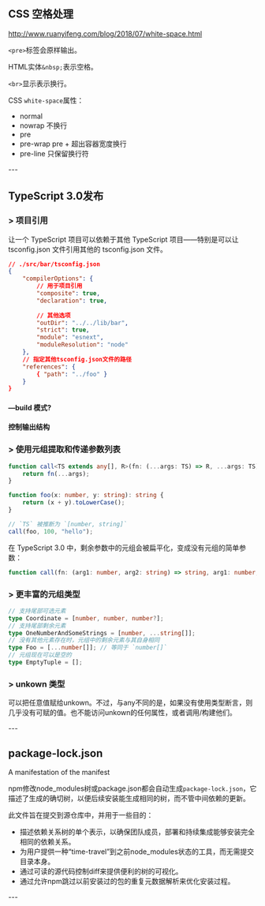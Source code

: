 ## CSS 空格处理

http://www.ruanyifeng.com/blog/2018/07/white-space.html

`<pre>`标签会原样输出。

HTML实体`&nbsp;`表示空格。

`<br>`显示表示换行。

CSS `white-space`属性：

* normal
* nowrap 不换行
* pre
* pre-wrap pre + 超出容器宽度换行
* pre-line 只保留换行符

\---

## TypeScript 3.0发布

### > 项目引用

让一个 TypeScript 项目可以依赖于其他 TypeScript 项目——特别是可以让 tsconfig.json 文件引用其他的 tsconfig.json 文件。

```json
// ./src/bar/tsconfig.json
{
    "compilerOptions": {
        // 用于项目引用
        "composite": true,
        "declaration": true,
        
        // 其他选项
        "outDir": "../../lib/bar",
        "strict": true,
        "module": "esnext",
        "moduleResolution": "node"
    },
    // 指定其他tsconfig.json文件的路径
    "references": {
        { "path": "../foo" }
    }
}
```

#### —build 模式?

#### 控制输出结构

### > 使用元组提取和传递参数列表

```typescript
function call<TS extends any[], R>(fn: (...args: TS) => R, ...args: TS): R {
    return fn(...args);
}
```

```typescript
function foo(x: number, y: string): string {
    return (x + y).toLowerCase();
}

// `TS` 被推断为 `[number, string]`
call(foo, 100, "hello");
```

在 TypeScript 3.0 中，剩余参数中的元组会被扁平化，变成没有元组的简单参数：

```typescript
function call(fn: (arg1: number, arg2: string) => string, arg1: number, arg2: string): string
```

### > 更丰富的元组类型

```typescript
// 支持尾部可选元素
type Coordinate = [number, number, number?];
// 支持尾部剩余元素
type OneNumberAndSomeStrings = [number, ...string[]];
// 没有其他元素存在时，元组中的剩余元素与其自身相同
type Foo = [...number[]]; // 等同于 `number[]`
// 元组现在可以是空的
type EmptyTuple = [];
```

### > unkown 类型

可以把任意值赋给unkown。不过，与any不同的是，如果没有使用类型断言，则几乎没有可赋的值。也不能访问unkown的任何属性，或者调用/构建他们。

\---

## package-lock.json

A manifestation of the manifest

npm修改node_modules树或package.json都会自动生成`package-lock.json`，它描述了生成的确切树，以便后续安装能生成相同的树，而不管中间依赖的更新。

此文件旨在提交到源仓库中，并用于一些目的：

* 描述依赖关系树的单个表示，以确保团队成员，部署和持续集成能够安装完全相同的依赖关系。
* 为用户提供一种“time-travel”到之前node_modules状态的工具，而无需提交目录本身。
* 通过可读的源代码控制diff来提供便利的树的可视化。
* 通过允许npm跳过以前安装过的包的重复元数据解析来优化安装过程。

\---
